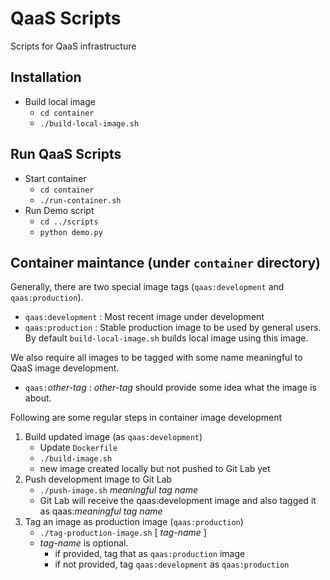 # QaaS Scripts
Scripts for QaaS infrastructure

## Installation
- Build local image
  - `cd container`
  - `./build-local-image.sh`

## Run QaaS Scripts
- Start container
  - `cd container`
  - `./run-container.sh` 
- Run Demo script
  - `cd ../scripts`
  - `python demo.py`
## Container maintance (under `container` directory)
Generally, there are two special image tags (`qaas:development` and `qaas:production`).
- `qaas:development` : Most recent image under development
- `qaas:production` : Stable production image to be used by general users.  By default `build-local-image.sh` builds local image using this image.

We also require all images to be tagged with some name meaningful to QaaS image development.
- `qaas:`_other-tag_ : _other-tag_ should provide some idea what the image is about.

Following are some regular steps in container image development
1. Build updated image (as `qaas:development`)
   - Update `Dockerfile`
   - `./build-image.sh`
   - new image created locally but not pushed to Git Lab yet
2. Push development image to Git Lab
   - `./push-image.sh` _meaningful tag name_
   - Git Lab will receive the qaas:development image and also tagged it as qaas:_meaningful tag name_
3. Tag an image as production image (`qaas:production`)
   - `./tag-production-image.sh` [ _tag-name_ ]
   - _tag-name_ is optional.
     - if provided, tag that as `qaas:production` image
     - if not provided, tag `qaas:development` as `qaas:production`
